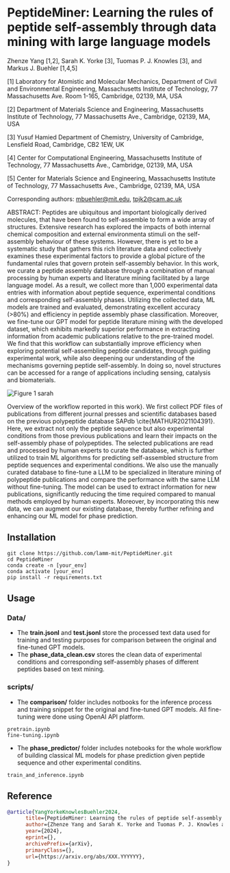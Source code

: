 # PeptideMiner: Learning the rules of peptide self-assembly through data mining with large language models

Zhenze Yang [1,2], Sarah K. Yorke [3], Tuomas P. J. Knowles [3], and Markus J. Buehler [1,4,5]

[1] Laboratory for Atomistic and Molecular Mechanics, Department of Civil and Environmental Engineering,
Massachusetts Institute of Technology, 77 Massachusetts Ave. Room 1-165, Cambridge, 02139, MA, USA

[2] Department of Materials Science and Engineering, Massachusetts Institute of Technology, 77 Massachusetts Ave.,
Cambridge, 02139, MA, USA

[3] Yusuf Hamied Department of Chemistry, University of Cambridge, Lensfield Road, Cambridge, CB2 1EW, UK

[4] Center for Computational Engineering, Massachusetts Institute of Technology, 77 Massachusetts Ave., Cambridge,
02139, MA, USA

[5] Center for Materials Science and Engineering, Massachusetts Institute of Technology, 77 Massachusetts Ave.,
Cambridge, 02139, MA, USA

Corresponding authors: mbuehler@mit.edu, tpjk2@cam.ac.uk

ABSTRACT: Peptides are ubiquitous and important biologically derived molecules, that have been found to self-assemble to form a wide array of structures. Extensive research has explored the impacts of both internal chemical composition and external environmenta stimuli on the self-assembly behaviour of these systems. However, there is yet to be a systematic study that gathers this rich literature data and collectively examines these experimental factors to provide a global picture of the fundamental rules that govern protein self-assembly behavior. In this work, we curate a peptide assembly database through a combination of manual processing by human experts and literature mining facilitated by a large language model. As a result, we collect more than 1,000 experimental data entries with information about peptide sequence, experimental conditions and corresponding self-assembly phases. Utilizing the collected data, ML models are trained and evaluated, demonstrating excellent accuracy (>80%) and efficiency in peptide assembly phase classification. Moreover, we fine-tune our GPT model for peptide literature mining with the developed dataset, which exhibits markedly superior performance in extracting information from academic publications relative to the pre-trained model. We find that this workflow can substantially improve efficiency when exploring potential self-assembling peptide candidates, through guiding experimental work, while also deepening our understanding of the mechanisms governing peptide self-assembly. In doing so, novel structures can be accessed for a range of applications including sensing, catalysis and biomaterials.

![Figure 1 sarah](https://github.com/user-attachments/assets/0936535f-05d0-4cd8-a564-b51bf34cce2b)

Overview of the workflow reported in this work}. We first collect PDF files of publications from different journal presses and scientific databases based on the previous polypeptide database SAPdb \cite{MATHUR2021104391}. Here, we extract not only the peptide sequence but also experimental conditions from those previous publications and learn their impacts on the self-assembly phase of polypeptides. The selected publications are read and processed by human experts to curate the database, which is further utilized to train ML algorithms for predicting self-assembled structure from peptide sequences and experimental conditions. We also use the manually curated database to fine-tune a LLM to be specialized in literature mining of polypeptide publications and compare the performance with the same LLM without fine-tuning. The model can be used to extract information for new publications, significantly reducing the time required compared to manual methods employed by human experts. Moreover, by incorporating this new data, we can augment our existing database, thereby further refining and enhancing our ML model for phase prediction.

## Installation
```
git clone https://github.com/lamm-mit/PeptideMiner.git
cd PeptideMiner
conda create -n [your_env]
conda activate [your_env]
pip install -r requirements.txt
```
## Usage

### Data/
- The **train.jsonl** and **test.jsonl** store the processed text data used for training and testing purposes for comparison between the original and fine-tuned GPT models.
- The **phase_data_clean.csv** stores the clean data of experimental conditions and corresponding self-assembly phases of different peptides based on text mining.

### scripts/
- The **comparison/** folder includes notbooks for the inference process and training snippet for the original and fine-tuned GPT models. All fine-tuning were done using OpenAI API platform.
```
pretrain.ipynb
fine-tuning.ipynb
```
- The **phase_predictor/** folder includes notebooks for the whole workflow of building classical ML models for phase prediction given peptide sequence and other experimental conditins.
```
train_and_inference.ipynb
```


## Reference

```bibtex
@article{YangYorkeKnowlesBuehler2024,
      title={PeptideMiner: Learning the rules of peptide self-assembly through data mining with large language models}, 
      author={Zhenze Yang and Sarah K. Yorke and Tuomas P. J. Knowles and Markus J. Buehler},
      year={2024},
      eprint={},
      archivePrefix={arXiv},
      primaryClass={},
      url={https://arxiv.org/abs/XXX.YYYYYY}, 
}
```
